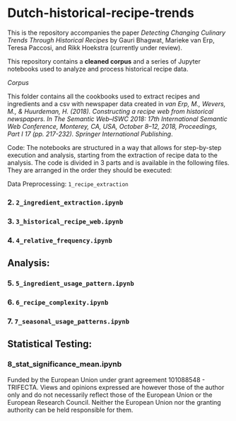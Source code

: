 # Dutch-historical-recipe-trends

This is the repository accompanies the paper *Detecting Changing Culinary Trends Through Historical Recipes* by Gauri Bhagwat, Marieke van Erp, Teresa Paccosi, and Rikk Hoekstra (currently under review).

This repository contains a **cleaned corpus** and a series of Jupyter notebooks used to analyze and process historical recipe data. 

_Corpus_

This folder contains all the cookbooks used to extract recipes and ingredients and a csv with newspaper data created in *van Erp, M., Wevers, M., & Huurdeman, H. (2018). Constructing a recipe web from historical newspapers. In The Semantic Web–ISWC 2018: 17th International Semantic Web Conference, Monterey, CA, USA, October 8–12, 2018, Proceedings, Part I 17 (pp. 217-232). Springer International Publishing*.

Code:
The notebooks are structured in a way that allows for step-by-step execution and analysis, starting from the extraction of recipe data to the analysis.
The code is divided in 3 parts and is available in the following files. They are arranged in the order they should be executed:

Data Preprocessing:
`1_recipe_extraction`

### 2. `2_ingredient_extraction.ipynb`

### 3. `3_historical_recipe_web.ipynb`

### 4. `4_relative_frequency.ipynb`

## Analysis: 
### 5. `5_ingredient_usage_pattern.ipynb`

### 6. `6_recipe_complexity.ipynb`

### 7. `7_seasonal_usage_patterns.ipynb`

## Statistical Testing:

### 8_stat_significance_mean.ipynb


Funded by the European Union under grant agreement 101088548 - TRIFECTA. Views and opinions expressed are however those of the author only and do not necessarily reflect those of the European Union or the European Research Council. Neither the European Union nor the granting authority can be held responsible for them.
